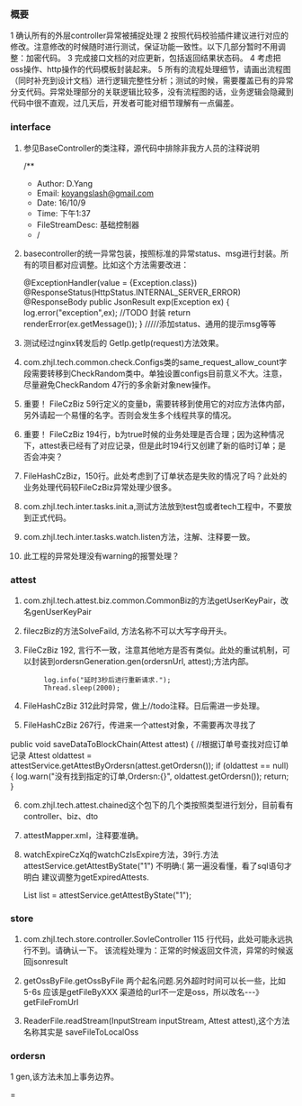 

### 概要

1 确认所有的外层controller异常被捕捉处理
2 按照代码校验插件建议进行对应的修改。注意修改的时候随时进行测试，保证功能一致性。以下几部分暂时不用调整：加密代码。
3 完成接口文档的对应更新，包括返回结果状态码。
4 考虑把oss操作、http操作的代码模板封装起来。
5 所有的流程处理细节，请画出流程图（同时补充到设计文档）进行逻辑完整性分析；测试的时候，需要覆盖已有的异常分支代码。异常处理部分的关联逻辑比较多，没有流程图的话，业务逻辑会隐藏到代码中很不直观，过几天后，开发者可能对细节理解有一点偏差。

### interface

1. 参见BaseController的类注释，源代码中排除非我方人员的注释说明

    /**
     * Author: D.Yang
     * Email: koyangslash@gmail.com
     * Date: 16/10/9
     * Time: 下午1:37
     * FileStreamDesc: 基础控制器
     * /

2. basecontroller的统一异常包装，按照标准的异常status、msg进行封装。所有的项目都对应调整。比如这个方法需要改进：

    @ExceptionHandler(value = {Exception.class})
    @ResponseStatus(HttpStatus.INTERNAL_SERVER_ERROR)
    @ResponseBody
    public JsonResult exp(Exception ex) {
    log.error("exception",ex);
    //TODO 封装
    return renderError(ex.getMessage());
    }
    /////添加status、通用的提示msg等等

3. 测试经过nginx转发后的 GetIp.getIp(request)方法效果。

4. com.zhjl.tech.common.check.Configs类的same_request_allow_count字段需要转移到CheckRandom类中。单独设置configs目前意义不大。注意，尽量避免CheckRandom 47行的多余新对象new操作。

5. 重要！ FileCzBiz 59行定义的变量b，需要转移到使用它的对应方法体内部，另外请起一个易懂的名字。否则会发生多个线程共享的情况。

6. 重要！ FileCzBiz 194行，b为true时候的业务处理是否合理；因为这种情况下，attest表已经有了对应记录，但是此时194行又创建了新的临时订单；是否会冲突？

7. FileHashCzBiz，150行。此处考虑到了订单状态是失败的情况了吗？此处的业务处理代码较FileCzBiz异常处理少很多。

8. com.zhjl.tech.inter.tasks.init.a,测试方法放到test包或者tech工程中，不要放到正式代码。

9. com.zhjl.tech.inter.tasks.watch.listen方法，注解、注释要一致。

10. 此工程的异常处理没有warning的报警处理？

### attest

1. com.zhjl.tech.attest.biz.common.CommonBiz的方法getUserKeyPair，改名genUserKeyPair

2. fileczBiz的方法SolveFaild, 方法名称不可以大写字母开头。

3. FileCzBiz 192, 言行不一致，注意其他地方是否有类似。此处的重试机制，可以封装到ordersnGeneration.gen(ordersnUrl, attest);方法内部。

            log.info("延时3秒后进行重新请求.");
            Thread.sleep(2000);

4. FileHashCzBiz 312此时异常，做上//todo注释。日后需进一步处理。

5. FileHashCzBiz 267行，传进来一个attest对象，不需要再次寻找了

  public void saveDataToBlockChain(Attest attest) {
      //根据订单号查找对应订单记录
      Attest oldattest = attestService.getAttestByOrdersn(attest.getOrdersn());
      if (oldattest == null) {
          log.warn("没有找到指定的订单,Ordersn:{}", oldattest.getOrdersn());
          return;
      }

6. com.zhjl.tech.attest.chained这个包下的几个类按照类型进行划分，目前看有controller、biz、dto

7. attestMapper.xml，注释要准确。

8. watchExpireCzXq的watchCzIsExpire方法，39行.方法attestService.getAttestByState("1")  不明确:( 第一遍没看懂，看了sql语句才明白
  建议调整为getExpiredAttests.

   List<Attest> list = attestService.getAttestByState("1");

### store

1. com.zhjl.tech.store.controller.SovleController 115 行代码，此处可能永远执行不到。请确认一下。
该流程处理为：正常的时候返回文件流，异常的时候返回jsonresult

2. getOssByFile.getOssByFile 两个起名问题.另外超时时间可以长一些，比如5-6s
  应该是getFileByXXX
  渠道给的url不一定是oss，所以改名---》  getFileFromUrl

3. ReaderFile.readStream(InputStream inputStream, Attest attest),这个方法名称其实是
  saveFileToLocalOss

### ordersn

1 gen,该方法未加上事务边界。


=
